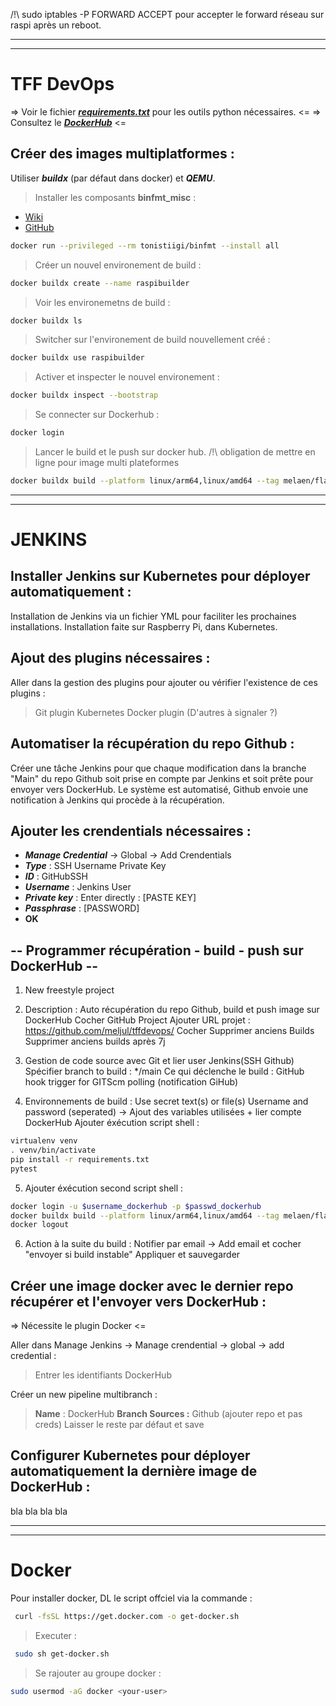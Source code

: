 /!\ sudo iptables -P FORWARD ACCEPT pour accepter le forward réseau sur raspi après un reboot.

---
---

# TFF DevOps
=> Voir le fichier ***[requirements.txt](https://github.com/meljul/tffdevops/blob/main/requirements.txt)*** pour les outils python nécessaires. <=
=> Consultez le ***[DockerHub](https://hub.docker.com/r/melaen/flaskalk)*** <=

## Créer des images multiplatformes :
Utiliser ***buildx*** (par défaut dans docker) et ***QEMU***.
> Installer les composants **binfmt_misc** :
- [Wiki](https://en.wikipedia.org/wiki/Binfmt_misc)
- [GitHub](https://github.com/tonistiigi/binfmt)

```sh
docker run --privileged --rm tonistiigi/binfmt --install all
```

> Créer un nouvel environement de build :

```sh
docker buildx create --name raspibuilder
```

> Voir les environemetns de build :

```sh
docker buildx ls
```

> Switcher sur l'environement de build nouvellement créé :

```sh
docker buildx use raspibuilder
```

> Activer et inspecter le nouvel environement :

```sh
docker buildx inspect --bootstrap
```

> Se connecter sur Dockerhub :

```sh
docker login
```

> Lancer le build et le push sur docker hub. /!\ obligation de mettre en ligne pour image multi plateformes

```sh
docker buildx build --platform linux/arm64,linux/amd64 --tag melaen/flaskalk:multi --push .
```

---
---

# JENKINS
## Installer Jenkins sur Kubernetes pour déployer automatiquement :
Installation de Jenkins via un fichier YML pour faciliter les prochaines installations.
Installation faite sur Raspberry Pi, dans Kubernetes.

## Ajout des plugins nécessaires :
Aller dans la gestion des plugins pour ajouter ou vérifier l'existence de ces plugins : 
> Git plugin
> Kubernetes
> Docker plugin
> (D'autres à signaler ?)

## Automatiser la récupération du repo Github :
Créer une tâche Jenkins pour que chaque modification dans la branche "Main" du repo Github soit prise
en compte par Jenkins et soit prête pour envoyer vers DockerHub.
Le système est automatisé, Github envoie une notification à Jenkins qui procède à la récupération.

## Ajouter les crendentials nécessaires :
- ***Manage Credential*** -> Global -> Add Crendentials
- ***Type*** : SSH Username Private Key
- ***ID*** : GitHubSSH
- ***Username*** : Jenkins User
- ***Private key*** : Enter directly : [PASTE KEY]
- ***Passphrase*** : [PASSWORD]
- **OK**

## -- Programmer récupération - build - push sur DockerHub --
1) New freestyle project
 
2) Description : Auto récupération du repo Github, build et push image sur DockerHub
Cocher GitHub Project
Ajouter URL projet : https://github.com/meljul/tffdevops/
Cocher Supprimer anciens Builds
Supprimer anciens builds après 7j

3) Gestion de code source avec Git et lier user Jenkins(SSH Github)
Spécifier branch to build : */main
Ce qui déclenche le build : GitHub hook trigger for GITScm polling (notification GiHub)

4) Environnements de build : Use secret text(s) or file(s)
Username and password (seperated) -> Ajout des variables utilisées + lier compte DockerHub
Ajouter éxécution script shell :

```sh
virtualenv venv
. venv/bin/activate 
pip install -r requirements.txt
pytest 
```

5) Ajouter éxécution second script shell :

```sh
docker login -u $username_dockerhub -p $passwd_dockerhub
docker buildx build --platform linux/arm64,linux/amd64 --tag melaen/flaskalk:multi --push .
docker logout
```

6) Action à la suite du build : Notifier par email -> Add email et cocher "envoyer si build instable"
Appliquer et sauvegarder

## Créer une image docker avec le dernier repo récupérer et l'envoyer vers DockerHub :
=> Nécessite le plugin Docker <=

Aller dans Manage Jenkins -> Manage crendential -> global -> add credential :
> Entrer les identifiants DockerHub

Créer un new pipeline multibranch : 
> **Name** : DockerHub
> **Branch Sources :** Github (ajouter repo et pas creds)
> Laisser le reste par défaut et save

## Configurer Kubernetes pour déployer automatiquement la dernière image de DockerHub :
bla bla
bla bla

---
---

# Docker
Pour installer docker, DL le script offciel via la commande :

```sh
 curl -fsSL https://get.docker.com -o get-docker.sh
```

> Executer : 

```sh
 sudo sh get-docker.sh
```

> Se rajouter au groupe docker :

```sh
sudo usermod -aG docker <your-user>
```

